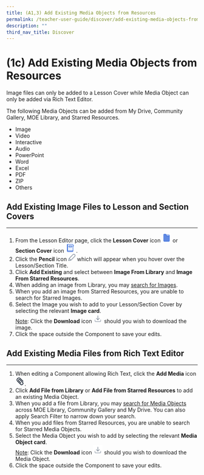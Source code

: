 ```yaml
---
title: (A1,3) Add Existing Media Objects from Resources
permalink: /teacher-user-guide/discover/add-existing-media-objects-from-resources/
description: ""
third_nav_title: Discover
---
```

<h1>(1c) Add Existing Media Objects from Resources</h1>

<p>Image files can only be added to a Lesson Cover while Media Object can only be added via Rich Text Editor.</p>

<p>The following Media Objects can be added from My Drive, Community Gallery, MOE Library, and Starred Resources.</p>

<ul>
  <li>Image</li>
  <li>Video</li>
  <li>Interactive</li>
  <li>Audio</li>
  <li>PowerPoint</li>
  <li>Word</li>
  <li>Excel</li>
  <li>PDF</li>
  <li>ZIP</li>
  <li>Others</li>
</ul>

<h2>Add Existing Image Files to Lesson and Section Covers</h2>

<hr>

<ol>
  <li>From the Lesson Editor page, click the <strong>Lesson Cover</strong> icon 
			<img style="width:1.5rem; display: inline;" src="/images/Icons/Section.svg">	
		or <strong>Section Cover</strong> icon <img style="width:1.5rem; display: inline;" src="/images/Icons/Introduction.svg">	.</li>
  <li>Click the <strong>Pencil</strong> icon <img style="width:1.2rem; display: inline;" src="/images/Icons/Pencil.svg">	 which will appear when you hover over the Lesson/Section Title.</li>
  <li>Click <strong>Add Existing</strong> and select between <strong>Image From Library</strong> and <strong>Image From Starred Resources</strong>.</li>
  <li>When adding an image from Library, you may  <a target="_blank" href="/teacher-user-guide/discover/search-for-resources/">search for Images</a>.</li>
  <li>When you add an image from Starred Resources, you are unable to search for Starred Images.</li>
  <li>Select the Image you wish to add to your Lesson/Section Cover by selecting the relevant <strong>Image card</strong>.</li>
<u>Note</u>: Click the <strong>Download</strong> icon 
		<img style="width:1.5rem; display: inline;" src="/images/Icons/Download.svg"> should you wish to download the image.
  <li>Click the space outside the Component to save your edits.</li>
</ol>

<h2>Add Existing Media Files from Rich Text Editor</h2>

<hr>

<ol>
  <li>When editing a Component allowing Rich Text, click the <strong>Add Media</strong> icon <img style="width:1.5rem; display: inline;" src="/images/Icons/PaperClip.svg">.</li>
  <li>Click <strong>Add File from Library</strong> or <strong>Add File from Starred Resources</strong> to add an existing Media Object.</li>
  <li>When you add a file from Library, you may  <a target="_blank" href="/teacher-user-guide/discover/search-for-resources/">search for Media Objects</a> across MOE Library, Community Gallery and My Drive. You can also apply Search Filter to narrow down your search.</li>
  <li>When you add files from Starred Resources, you are unable to search for Starred Media Objects.</li>
  <li>Select the Media Object you wish to add by selecting the relevant <strong>Media Object card</strong>.</li>
	<u>Note</u>: Click the <strong>Download</strong> icon <img style="width:1.5rem; display: inline;" src="/images/Icons/Download.svg"> should you wish to download the Media Object.
  <li>Click the space outside the Component to save your edits.</li>
</ol>